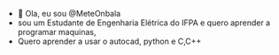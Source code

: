 - 👋 Ola, eu sou @MeteOnbala
- sou um Estudante de Engenharia Elétrica do IFPA e quero aprender a programar maquinas,
- Quero aprender a usar o autocad, python e C,C++
